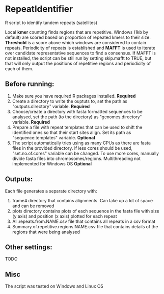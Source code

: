 # RepeatIdentifier
R script to identify tandem repeats (satellites)

Local **kmer** counting finds regions that are repetitive. Windows (1kb by default) are scored based on proportion of repeated kmers to their size. **Threshold** is a score above which windows are considered to contain repeats. Periodicity of repeats is established and **MAFFT** is used to iterate over candidate representative sequences to find a consensus. If MAFFT is not installed, the script can be still run by setting skip.mafft to TRUE, but that will only output the positions of repetitive regions and periodicity of each of them.

## Before running:

1. Make sure you have required R packages installed. **Required**
2. Create a directory to write the ouptuts to, set the path as "outputs.directory" variable. **Required**
3. Choose/create a directory with fasta formatted sequences to be analysed, set the path (to the directory) as "genomes.directory" variable. **Required**
4. Prepare a file with repeat templates that can be used to shift the identified ones so that their start sites align. Set its path as "sequence.templates" variable. **Optional**
5. The script automatically tries using as many CPUs as there are fasta files in the provided directory. If less cores should be used, "set.no.of.cores" variable can be changed. To use more cores, manually divide fasta files into chromosomes/regions. Multithreading not implemented for Windows OS **Optional**

## Outputs:
Each file generates a separate directory with:
1. frame4 directory that contains alignments. Can take up a lot of space and can be removed
2. plots directory contains plots of each sequence in the fasta file with size (y axis) and position (x axis) plotted for each repeat
3. All.repeats.from.NAME.csv file that contains all repeats in a csv format
4. Summary.of.repetitive.regions.NAME.csv file that contains details of the regions that were being analysed


## Other settings:
TODO

## Misc
The script was tested on Windows and Linux OS


